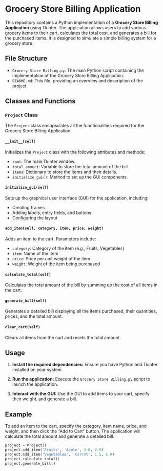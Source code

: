 # Grocery Store Billing Application

This repository contains a Python implementation of a **Grocery Store Billing Application** using Tkinter. The application allows users to add various grocery items to their cart, calculates the total cost, and generates a bill for the purchased items. It is designed to simulate a simple billing system for a grocery store.

## File Structure

- `Grocery Store Billing.py`: The main Python script containing the implementation of the Grocery Store Billing Application.
- `README.md`: This file, providing an overview and description of the project.

## Classes and Functions

### `Project` Class

The `Project` class encapsulates all the functionalities required for the Grocery Store Billing Application.

#### `__init__(self)`

Initializes the `Project` class with the following attributes and methods:
- `root`: The main Tkinter window.
- `total_amount`: Variable to store the total amount of the bill.
- `items`: Dictionary to store the items and their details.
- `initialize_gui()`: Method to set up the GUI components.

#### `initialize_gui(self)`

Sets up the graphical user interface (GUI) for the application, including:
- Creating frames
- Adding labels, entry fields, and buttons
- Configuring the layout

#### `add_item(self, category, item, price, weight)`

Adds an item to the cart. Parameters include:
- `category`: Category of the item (e.g., Fruits, Vegetables)
- `item`: Name of the item
- `price`: Price per unit weight of the item
- `weight`: Weight of the item being purchased

#### `calculate_total(self)`

Calculates the total amount of the bill by summing up the cost of all items in the cart.

#### `generate_bill(self)`

Generates a detailed bill displaying all the items purchased, their quantities, prices, and the total amount.

#### `clear_cart(self)`

Clears all items from the cart and resets the total amount.

## Usage

1. **Install the required dependencies:**
   Ensure you have Python and Tkinter installed on your system.

2. **Run the application:**
   Execute the `Grocery Store Billing.py` script to launch the application.

3. **Interact with the GUI:**
   Use the GUI to add items to your cart, specify their weight, and generate a bill.

## Example

To add an item to the cart, specify the category, item name, price, and weight, and then click the "Add to Cart" button. The application will calculate the total amount and generate a detailed bill.

```python
project = Project()
project.add_item('Fruits', 'Apple', 3.0, 2.5)
project.add_item('Vegetables', 'Carrot', 1.5, 1.0)
project.calculate_total()
project.generate_bill()
